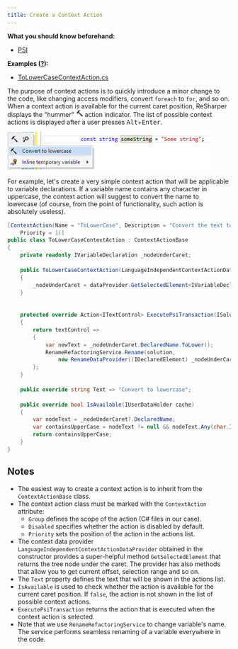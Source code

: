 ```yaml
---
title: Create a Context Action
---
```


**What you should know beforehand:**
* [PSI](/HowTo/NavigateCode/NavigateCode.md#psi-basics)

**Examples ([?](HowTo.md#sample-solution)):**
* [ToLowerCaseContextAction.cs](https://github.com/JetBrains/sample-resharper-plugin/blob/master/SampleReSharperPlugin/src/ContextAction/ToLowerCaseContextAction.cs)

The purpose of context actions is to quickly introduce a minor change to the code, like changing access modifiers, convert `foreach` to `for`, and so on. When a context action is available for the current caret position, ReSharper displays the "hummer" ![hummer](hummer.png) action indicator. The list of possible context actions is displayed after a user presses <kbd>Alt</kbd>+<kbd>Enter</kbd>.

![context-action](context-action.png)

For example, let's create a very simple context action that will be applicable to variable declarations. If a variable name contains any character in uppercase, the context action will suggest to convert the name to lowercase (of course, from the point of functionality, such action is absolutely useless).

```csharp
[ContextAction(Name = "ToLowerCase", Description = "Convert the text to lowercase", Group = "C#", Disabled = false,
    Priority = 1)]
public class ToLowerCaseContextAction : ContextActionBase
{
    private readonly IVariableDeclaration _nodeUnderCaret;
 
    public ToLowerCaseContextAction(LanguageIndependentContextActionDataProvider dataProvider)
    {
        _nodeUnderCaret = dataProvider.GetSelectedElement<IVariableDeclaration>();
    }
 
 
    protected override Action<ITextControl> ExecutePsiTransaction(ISolution solution, IProgressIndicator progress)
    {
        return textControl =>
        {
            var newText = _nodeUnderCaret.DeclaredName.ToLower();
            RenameRefactoringService.Rename(solution,
                new RenameDataProvider((IDeclaredElement) _nodeUnderCaret, newText), textControl);
        };
    }
 
    public override string Text => "Convert to lowercase";
 
    public override bool IsAvailable(IUserDataHolder cache)
    {
        var nodeText = _nodeUnderCaret?.DeclaredName;
        var containsUpperCase = nodeText != null && nodeText.Any(char.IsUpper);
        return containsUpperCase;
    }
}
```

## Notes
* The easiest way to create a context action is to inherit from the `ContextActionBase` class.
* The context action class must be marked with the `ContextAction` attribute:
    * `Group` defines the scope of the action (C# files in our case).
    * `Disabled` specifies whether the action is disabled by default.
    * `Priority` sets the position of the action in the actions list.
* The context data provider `LanguageIndependentContextActionDataProvider` obtained in the constructor provides a super-helpful method `GetSelectedElement` that returns the tree node under the caret. The provider has also methods that allow you to get current offset, selection range and so on.
* The `Text` property defines the text that will be shown in the actions list.
* `IsAvailable` is used to check whether the action is available for the current caret position. If `false`, the action is not shown in the list of possible context actions.
* `ExecutePsiTransaction` returns the action that is executed when the context action is selected.
* Note that we use `RenameRefactoringService` to change variable's name. The service performs seamless renaming of a variable everywhere in the code.
